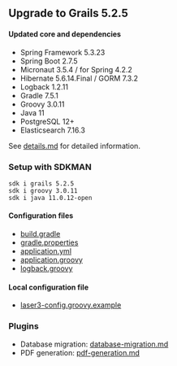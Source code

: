 
## Upgrade to Grails 5.2.5

#### Updated core and dependencies

- Spring Framework 5.3.23
- Spring Boot 2.7.5
- Micronaut 3.5.4 / for Spring 4.2.2
- Hibernate 5.6.14.Final / GORM 7.3.2
- Logback 1.2.11
- Gradle 7.5.1
- Groovy 3.0.11
- Java 11
- PostgreSQL 12+
- Elasticsearch 7.16.3

See [details.md](./details.md) for detailed information.

### Setup with SDKMAN

    sdk i grails 5.2.5
    sdk i groovy 3.0.11
    sdk i java 11.0.12-open

#### Configuration files

- [build.gradle](../build.gradle)
- [gradle.properties](../gradle.properties)
- [application.yml](../grails-app/conf/application.yml)
- [application.groovy](../grails-app/conf/application.groovy)
- [logback.groovy](../grails-app/conf/logback.groovy)

#### Local configuration file

- [laser3-config.groovy.example](../files/server/laser3-config.groovy.example)

### Plugins 

- Database migration: [database-migration.md](./database-migration.md)
- PDF generation: [pdf-generation.md](./pdf-generation.md)
